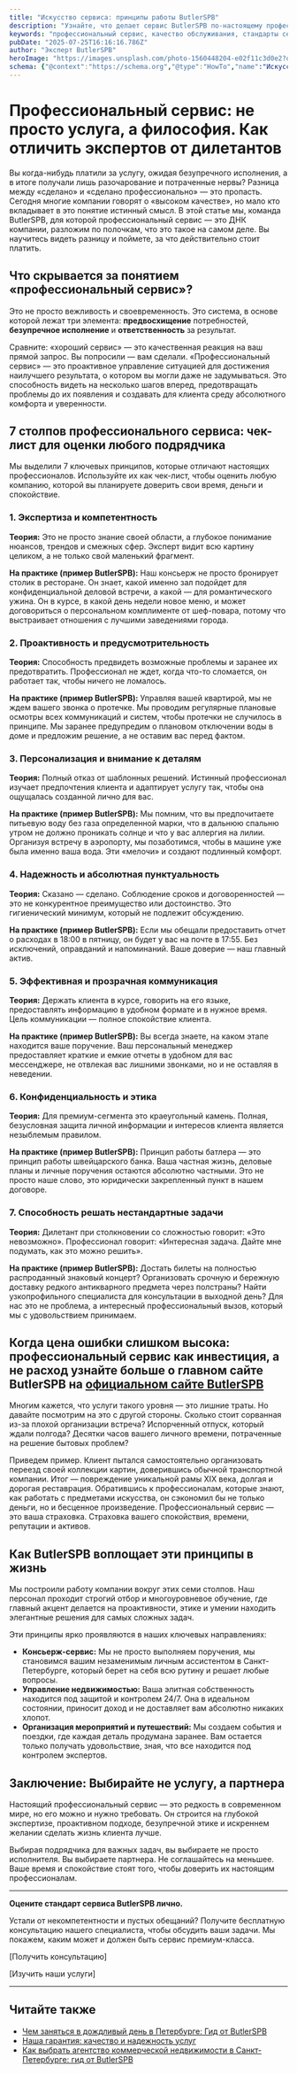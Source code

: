 ```yaml
---
title: "Искусство сервиса: принципы работы ButlerSPB"
description: "Узнайте, что делает сервис ButlerSPB по-настоящему профессиональным. Мы говорим о наших стандартах, внимании к деталям и индивидуальном подходе к каждому клиенту в СПб."
keywords: "профессиональный сервис, качество обслуживания, стандарты сервиса, клиентский сервис, ButlerSPB, сервис в СПб"
pubDate: "2025-07-25T16:16:16.786Z"
author: "Эксперт ButlerSPB"
heroImage: "https://images.unsplash.com/photo-1560448204-e02f11c3d0e2?q=80&w=2070&auto=format&fit=crop"
schema: {"@context":"https://schema.org","@type":"HowTo","name":"Искусство сервиса: принципы работы ButlerSPB","description":"Узнайте, что делает сервис ButlerSPB по-настоящему профессиональным. Мы говорим о наших стандартах, внимании к деталям и индивидуальном подходе к каждому клиенту в СПб.","image":{"@type":"ImageObject","url":"https://images.unsplash.com/photo-1560448204-e02f11c3d0e2?q=80&w=2070&auto=format&fit=crop"},"aggregateRating":{"@type":"AggregateRating","ratingValue":"4.8","reviewCount":884,"bestRating":"5","worstRating":"1"},"publisher":{"@type":"Organization","name":"Блог ButlerSPB","logo":{"@type":"ImageObject","url":"https://butlerspb-blog.netlify.app/favicon.ico"}},"mainEntityOfPage":{"@type":"WebPage","@id":"https://butlerspb-blog.netlify.app/blog/professionalnyy-servis/"}}
---
```

# Профессиональный сервис: не просто услуга, а философия. Как отличить экспертов от дилетантов

Вы когда-нибудь платили за услугу, ожидая безупречного исполнения, а в итоге получали лишь разочарование и потраченные нервы? Разница между «сделано» и «сделано профессионально» — это пропасть. Сегодня многие компании говорят о «высоком качестве», но мало кто вкладывает в это понятие истинный смысл. В этой статье мы, команда ButlerSPB, для которой профессиональный сервис — это ДНК компании, разложим по полочкам, что это такое на самом деле. Вы научитесь видеть разницу и поймете, за что действительно стоит платить.

## Что скрывается за понятием «профессиональный сервис»?

Это не просто вежливость и своевременность. Это система, в основе которой лежат три элемента: **предвосхищение** потребностей, **безупречное исполнение** и **ответственность** за результат.

Сравните: «хороший сервис» — это качественная реакция на ваш прямой запрос. Вы попросили — вам сделали. «Профессиональный сервис» — это проактивное управление ситуацией для достижения наилучшего результата, о котором вы могли даже не задумываться. Это способность видеть на несколько шагов вперед, предотвращать проблемы до их появления и создавать для клиента среду абсолютного комфорта и уверенности.

## 7 столпов профессионального сервиса: чек-лист для оценки любого подрядчика

Мы выделили 7 ключевых принципов, которые отличают настоящих профессионалов. Используйте их как чек-лист, чтобы оценить любую компанию, которой вы планируете доверить свои время, деньги и спокойствие.

### 1. Экспертиза и компетентность

**Теория:** Это не просто знание своей области, а глубокое понимание нюансов, трендов и смежных сфер. Эксперт видит всю картину целиком, а не только свой маленький фрагмент.

**На практике (пример ButlerSPB):** Наш консьерж не просто бронирует столик в ресторане. Он знает, какой именно зал подойдет для конфиденциальной деловой встречи, а какой — для романтического ужина. Он в курсе, в какой день недели новое меню, и может договориться о персональном комплименте от шеф-повара, потому что выстраивает отношения с лучшими заведениями города.

### 2. Проактивность и предусмотрительность

**Теория:** Способность предвидеть возможные проблемы и заранее их предотвратить. Профессионал не ждет, когда что-то сломается, он работает так, чтобы ничего не ломалось.

**На практике (пример ButlerSPB):** Управляя вашей квартирой, мы не ждем вашего звонка о протечке. Мы проводим регулярные плановые осмотры всех коммуникаций и систем, чтобы протечки не случилось в принципе. Мы заранее предупредим о плановом отключении воды в доме и предложим решение, а не оставим вас перед фактом.

### 3. Персонализация и внимание к деталям

**Теория:** Полный отказ от шаблонных решений. Истинный профессионал изучает предпочтения клиента и адаптирует услугу так, чтобы она ощущалась созданной лично для вас.

**На практике (пример ButlerSPB):** Мы помним, что вы предпочитаете питьевую воду без газа определенной марки, что в дальнюю спальню утром не должно проникать солнце и что у вас аллергия на лилии. Организуя встречу в аэропорту, мы позаботимся, чтобы в машине уже была именно ваша вода. Эти «мелочи» и создают подлинный комфорт.

### 4. Надежность и абсолютная пунктуальность

**Теория:** Сказано — сделано. Соблюдение сроков и договоренностей — это не конкурентное преимущество или достоинство. Это гигиенический минимум, который не подлежит обсуждению.

**На практике (пример ButlerSPB):** Если мы обещали предоставить отчет о расходах в 18:00 в пятницу, он будет у вас на почте в 17:55. Без исключений, оправданий и напоминаний. Ваше доверие — наш главный актив.

### 5. Эффективная и прозрачная коммуникация

**Теория:** Держать клиента в курсе, говорить на его языке, предоставлять информацию в удобном формате и в нужное время. Цель коммуникации — полное спокойствие клиента.

**На практике (пример ButlerSPB):** Вы всегда знаете, на каком этапе находится ваше поручение. Ваш персональный менеджер предоставляет краткие и емкие отчеты в удобном для вас мессенджере, не отвлекая вас лишними звонками, но и не оставляя в неведении.

### 6. Конфиденциальность и этика

**Теория:** Для премиум-сегмента это краеугольный камень. Полная, безусловная защита личной информации и интересов клиента является незыблемым правилом.

**На практике (пример ButlerSPB):** Принцип работы батлера — это принцип работы швейцарского банка. Ваша частная жизнь, деловые планы и личные поручения остаются абсолютно частными. Это не просто наше слово, это юридически закрепленный пункт в нашем договоре.

### 7. Способность решать нестандартные задачи

**Теория:** Дилетант при столкновении со сложностью говорит: «Это невозможно». Профессионал говорит: «Интересная задача. Дайте мне подумать, как это можно решить».

**На практике (пример ButlerSPB):** Достать билеты на полностью распроданный знаковый концерт? Организовать срочную и бережную доставку редкого антикварного предмета через полстраны? Найти узкопрофильного специалиста для консультации в выходной день? Для нас это не проблема, а интересный профессиональный вызов, который мы с удовольствием принимаем.

## Когда цена ошибки слишком высока: профессиональный сервис как инвестиция, а не расход узнайте больше о главном сайте ButlerSPB на <a href="https://butlerspb.ru" target="_blank" rel="nofollow">официальном сайте ButlerSPB</a>

Многим кажется, что услуги такого уровня — это лишние траты. Но давайте посмотрим на это с другой стороны. Сколько стоит сорванная из-за плохой организации встреча? Испорченный отпуск, который ждали полгода? Десятки часов вашего личного времени, потраченные на решение бытовых проблем?

Приведем пример. Клиент пытался самостоятельно организовать переезд своей коллекции картин, доверившись обычной транспортной компании. Итог — повреждение уникальной рамы XIX века, долгая и дорогая реставрация. Обратившись к профессионалам, которые знают, как работать с предметами искусства, он сэкономил бы не только деньги, но и бесценное произведение. Профессиональный сервис — это ваша страховка. Страховка вашего спокойствия, времени, репутации и активов.

## Как ButlerSPB воплощает эти принципы в жизнь

Мы построили работу компании вокруг этих семи столпов. Наш персонал проходит строгий отбор и многоуровневое обучение, где главный акцент делается на проактивности, этике и умении находить элегантные решения для самых сложных задач.

Эти принципы ярко проявляются в наших ключевых направлениях:

*   **Консьерж-сервис:** Мы не просто выполняем поручения, мы становимся вашим незаменимым личным ассистентом в Санкт-Петербурге, который берет на себя всю рутину и решает любые вопросы.
*   **Управление недвижимостью:** Ваша элитная собственность находится под защитой и контролем 24/7. Она в идеальном состоянии, приносит доход и не доставляет вам абсолютно никаких хлопот.
*   **Организация мероприятий и путешествий:** Мы создаем события и поездки, где каждая деталь продумана заранее. Вам остается только получать удовольствие, зная, что все находится под контролем экспертов.

## Заключение: Выбирайте не услугу, а партнера

Настоящий профессиональный сервис — это редкость в современном мире, но его можно и нужно требовать. Он строится на глубокой экспертизе, проактивном подходе, безупречной этике и искреннем желании сделать жизнь клиента лучше.

Выбирая подрядчика для важных задач, вы выбираете не просто исполнителя. Вы выбираете партнера. Не соглашайтесь на меньшее. Ваше время и спокойствие стоят того, чтобы доверить их настоящим профессионалам.

---
**Оцените стандарт сервиса ButlerSPB лично.**

Устали от некомпетентности и пустых обещаний? Получите бесплатную консультацию нашего специалиста, чтобы обсудить ваши задачи. Мы покажем, каким может и должен быть сервис премиум-класса.

[Получить консультацию]

[Изучить наши услуги]

---

## Читайте также

*   [Чем заняться в дождливый день в Петербурге: Гид от ButlerSPB](/blog/luchshie-muzei-galerei-kafe-i-krytye-prostranstva-dlya-dozhdlivogo-dnya/)
*   [Наша гарантия: качество и надежность услуг](/blog/nasha-garantiya/)
*   [Как выбрать агентство коммерческой недвижимости в Санкт-Петербурге: гид от ButlerSPB](/blog/agentstvo-kommercheskoy-nedvizhimosti-v-pitere/)

